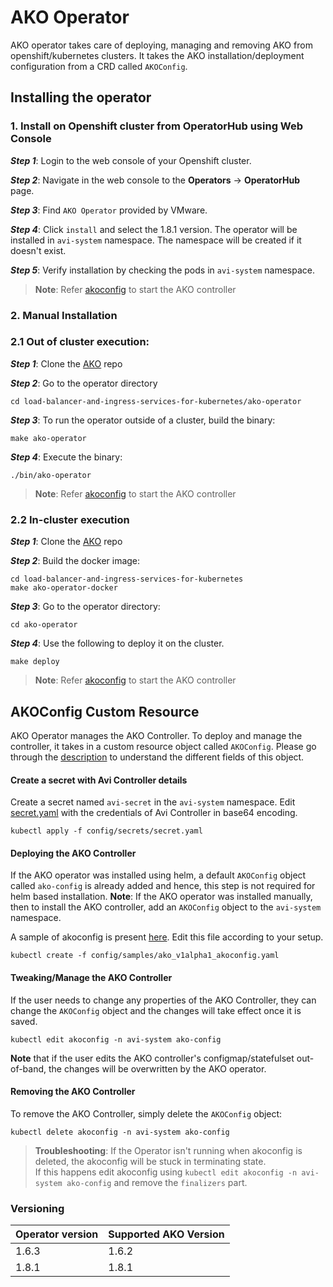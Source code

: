 # AKO Operator

AKO operator takes care of deploying, managing and removing AKO from openshift/kubernetes clusters. It takes the AKO installation/deployment configuration from a CRD called `AKOConfig`.

## Installing the operator

<!--

Commenting this out as helm release is not available currently

### 1. Install using Helm CLI

To install the Operator using Helm refer [here](../docs/install/operator.md)

-->

### 1. Install on Openshift cluster from OperatorHub using Web Console

<i>**Step 1**</i>: Login to the web console of your Openshift cluster.

<i>**Step 2**</i>: Navigate in the web console to the **Operators** → **OperatorHub** page.

<i>**Step 3**</i>: Find `AKO Operator` provided by VMware. 

<i>**Step 4**</i>: Click `install` and select the 1.8.1 version. The operator will be installed in `avi-system` namespace. The namespace will be created if it doesn't exist.

<i>**Step 5**</i>: Verify installation by checking the pods in `avi-system` namespace. 

> **Note**: Refer [akoconfig](#ako-config) to start the AKO controller

### 2. Manual Installation
### 2.1 Out of cluster execution:
<i>**Step 1**</i>: Clone the [AKO](https://github.com/vmware/load-balancer-and-ingress-services-for-kubernetes) repo 

<i>**Step 2**</i>: Go to the operator directory
```
cd load-balancer-and-ingress-services-for-kubernetes/ako-operator
```

<i>**Step 3**</i>: To run the operator outside of a cluster, build the binary:
```
make ako-operator
```

<i>**Step 4**</i>: Execute the binary:
```
./bin/ako-operator
```

> **Note**: Refer [akoconfig](#ako-config) to start the AKO controller

### 2.2 In-cluster execution

<i>**Step 1**</i>: Clone the [AKO](https://github.com/vmware/load-balancer-and-ingress-services-for-kubernetes) repo 

<i>**Step 2**</i>: Build the docker image:
```
cd load-balancer-and-ingress-services-for-kubernetes
make ako-operator-docker
```
<i>**Step 3**</i>: Go to the operator directory:
```
cd ako-operator
```

<i>**Step 4**</i>: Use the following to deploy it on the cluster.
```
make deploy
```

> **Note**: Refer [akoconfig](#ako-config) to start the AKO controller

<!-- 

Commenting this out as helm release is not available currently

Upgrading the operator using Helm CLI

<i>**Step 1**</i>: Run this command to update local AKO chart information from the chart repository:
```
helm repo update
```

<i>**Step 2**</i>: Helm does not upgrade the CRDs during a release upgrade. Before you upgrade a release, run the following command to upgrade the CRDs:
```
helm template ako/ako-operator --version 1.8.1 --include-crds --output-dir <output_dir>
```

<i>**Step 3**</i>: This will save the helm files to an output directory which will contain the CRDs corresponding to the Operator version. Install CRDs using:
```
kubectl apply -f <output_dir>/ako-operator/crds/
```

<i>**Step 4**</i>: List the release as shown below:
```
helm list -n avi-system
```

<i>**Step 5**</i>: Update the helm repo URL:
```
helm repo add --force-update ako https://projects.registry.vmware.com/chartrepo/ako

"ako" has been added to your repositories
```

<i>**Step 6**</i>: Get the values.yaml for the latest Operator version:
```
helm show values ako/ako-operator --version 1.8.1 > values.yaml
```
Edit the file according to your setup.

<i>**Step 7**</i>: Upgrade the helm chart:

```
helm upgrade <release-name> ako/ako-operator -f /path/to/values.yaml --version 1.8.1 --namespace=avi-system
```

--> 

## <a id="ako-config">AKOConfig Custom Resource

AKO Operator manages the AKO Controller. To deploy and manage the controller, it takes in a custom resource object called `AKOConfig`. Please go through the [description](../docs/akoconfig.md#AKOConfig-Custom-Resource) to understand the different fields of this object.

#### Create a secret with Avi Controller details 

Create a secret named `avi-secret` in the `avi-system` namespace. Edit [secret.yaml](config/secrets/secret.yaml) with the credentials of Avi Controller in base64 encoding. 
```
kubectl apply -f config/secrets/secret.yaml
```

#### Deploying the AKO Controller

If the AKO operator was installed using helm, a default `AKOConfig` object called `ako-config` is already added and hence, this step is not required for helm based installation.
**Note**: If the AKO operator was installed manually, then to install the AKO controller, add an `AKOConfig` object to the `avi-system` namespace.

A sample of akoconfig is present [here](config/samples/ako_v1alpha1_akoconfig.yaml). Edit this file according to your setup.

```
kubectl create -f config/samples/ako_v1alpha1_akoconfig.yaml
```

#### Tweaking/Manage the AKO Controller

If the user needs to change any properties of the AKO Controller, they can change the `AKOConfig` object and the changes will take effect once it is saved.

    kubectl edit akoconfig -n avi-system ako-config

**Note** that if the user edits the AKO controller's configmap/statefulset out-of-band, the changes will be overwritten by the AKO operator.

#### Removing the AKO Controller

To remove the AKO Controller, simply delete the `AKOConfig` object:

```
kubectl delete akoconfig -n avi-system ako-config
```

> **Troubleshooting**: If the Operator isn't running when akoconfig is deleted, the akoconfig will be stuck in terminating state. <br>
If this happens edit akoconfig using `kubectl edit akoconfig -n avi-system ako-config` and remove the `finalizers` part. 


### Versioning
| **Operator version** | **Supported AKO Version** |
| --------- | ----------- |
| 1.6.3 | 1.6.2 |
| 1.8.1 | 1.8.1 |